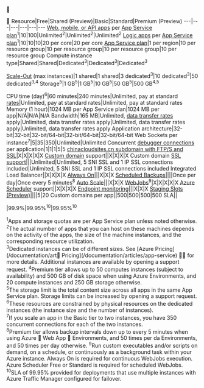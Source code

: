 
<!-- need to be customized -->


Resource|Free|Shared (Preview)|Basic|Standard|Premium (Preview)</th>
---|---|---|---|---|---
[Web, mobile, or API apps](/home/features/web-site/) per [App Service plan](/documentation/articles/azure-web-sites-web-hosting-plans-in-depth-overview)<sup>1</sup>|10|100|Unlimited<sup>2</sup>|Unlimited<sup>2</sup>|Unlimited<sup>2</sup>
[Logic apps](/home/features/web-site/) per [App Service plan](/documentation/articles/azure-web-sites-web-hosting-plans-in-depth-overview)</a><sup>1</sup>|10|10|10|20 per core|20 per core
[App Service plan](/documentation/articles/azure-web-sites-web-hosting-plans-in-depth-overview)|1 per region|10 per resource group|10 per resource group|10 per resource group|10 per resource group
Compute instance type|Shared|Shared|Dedicated<sup>3</sup>|Dedicated<sup>3</sup>|Dedicated<sup>3</sup></p>
[Scale-Out](/documentation/articles/web-sites-scale) (max instances)|1 shared|1 shared|3 dedicated<sup>3</sup>|10 dedicated<sup>3</sup>|50 dedicated<sup>3,4</sup>
Storage<sup>5</sup>|1 GB<sup>5</sup>|1 GB<sup>5</sup>|10 GB<sup>5</sup>|50 GB<sup>5</sup>|500 GB<sup>4,5</sup></p>
CPU time (day)<sup>6</sup>|60 minutes|240 minutes|Unlimited, pay at standard [rates](/documentation/articles/app-service)</a>|Unlimited, pay at standard rates|Unlimited, pay at standard rates
Memory (1 hour)|1024 MB per App Service plan|1024 MB per app|N/A|N/A|N/A
Bandwidth|165 MB|Unlimited, [data transfer rates](/documentation/articles/data-transfers) apply|Unlimited, data transfer rates apply|Unlimited, data transfer rates apply|Unlimited, data transfer rates apply
Application architecture|32-bit|32-bit|32-bit/64-bit|32-bit/64-bit|32-bit/64-bit
Web Sockets per instance<sup>7</sup>|5|35|350|Unlimited|Unlimited
Concurrent [debugger connections](/documentation/articles/web-sites-dotnet-troubleshoot-visual-studio) per application|1|1|1|5|5
[chinacloudsites.cn subdomain with FTP/S and SSL](/documentation/articles/web-sites-configure-ssl-certificate)|X|X|X|X|X
[Custom domain](/documentation/articles/web-sites-custom-domain-name) support||X|X|X|X
Custom domain [SSL support](/documentation/articles/web-sites-configure-ssl-certificate)|||Unlimited|Unlimited, 5 SNI SSL and 1 IP SSL connections included|Unlimited, 5 SNI SSL and 1 IP SSL connections included
Integrated Load Balancer||X|X|X|X
[Always On](/documentation/articles/web-sites-configure)|||X|X|X
[Scheduled Backups](/documentation/articles/web-sites-backup)||||Once per day|Once every 5 minutes<sup>8</sup>
[Auto Scale](/documentation/articles/web-sites-scale)|||X|X|X
[WebJobs](/documentation/articles/web-sites-create-web-jobs)<sup>9</sup>|X|X|X|X|X
[Azure Scheduler](/home/features/scheduler/) support||X|X|X|X
[Endpoint monitoring](/documentation/articles/web-sites-monitor)|||X|X|X
[Staging Slots (Preview)](/documentation/articles/web-sites-staged-publishing)||||5|20
Custom domains per app</a>||500|500|500|500
SLA||<p>|99.9%|99.95%<sup>10</sup>|99.95%<sup>10</sup>

<sup>1</sup>Apps and storage quotas are per App Service plan unless noted otherwise.  
<sup>2</sup>The actual number of apps that you can host on these machines depends on the activity of the apps, the size of the machine instances, and the corresponding resource utilization.  
<sup>3</sup>Dedicated instances can be of different sizes. See [Azure Pricing](/documentation/art Pricing](/documentation/articles/app-service)   for more details. Additional instances are available by opening a support request.
<sup>4</sup>Premium tier allows up to 50 computes instances (subject to availability) and 500 GB of disk space when using Azure Environments, and 20 compute instances and 250 GB storage otherwise.  
<sup>5</sup>The storage limit is the total content size across all apps in the
same App Service plan. Storage limits can be increased by opening a support request.  
<sup>6</sup>These resources are constrained by physical resources on the dedicated instances (the instance size and the number of instances).  
<sup>7</sup>If you scale an app in the Basic tier to two instances, you have 350 concurrent connections for each of the two instances.  
<sup>8</sup>Premium tier allows backup intervals down up to every 5 minutes when using Azure  Web App  Environments, and 50 times per da  Environments, and 50 times per day otherwise.
<sup>9</sup>Run custom executables and/or scripts on demand, on a schedule, or continuously as a background task within your Azure instance. Always On is required for continuous WebJobs execution. Azure Scheduler Free or Standard is required for scheduled WebJobs.  
<sup>10</sup>SLA of 99.95% provided for deployments that use multiple instances with Azure Traffic Manager configured for failover.  
